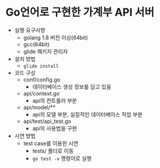 # Go언어로 구현한 가계부 API 서버

* 실행 요구사항
    * golang 1.8 버전 이상(64bit)
    * gcc(64bit)
    * glide 패키지 관리자
* 설치 방법
    * `glide install`
* 코드 구성
    * conf/config.go
        * 데이터베이스 생성 정보를 담고 있음
    * api/context.go
        * api의 컨트롤러 부분
    * api/model/**
        * api의 모델 부분, 실질적인 데이터베이스 작업 부분
    * api/test/api_test.go
        * api의 사용법을 구현
* 시연 방법
    * test case를 이용한 시연
        * tests/ 폴더로 이동
        * `go test -v` 명령어로 실행


